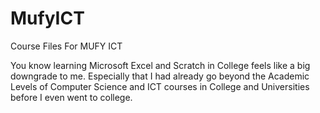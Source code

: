 # MufyICT
Course Files For MUFY ICT 

You know learning Microsoft Excel and Scratch in College feels like a big downgrade to me. 
Especially that I had already go beyond the Academic Levels of Computer Science and ICT courses in College and Universities before I even went to college.